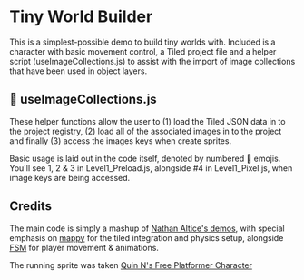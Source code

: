# Tiny World Builder

This is a simplest-possible demo to build tiny worlds with. Included is a character with basic movement control, a Tiled project file and a helper script (useImageCollections.js) to assist with the import of image collections that have been used in object layers.

##  🌺 useImageCollections.js

These helper functions allow the user to (1) load the Tiled JSON data in to the project registry, (2) load all of the associated images in to the project and finally (3) access the images keys when create sprites.

Basic usage is laid out in the code itself, denoted by numbered 🌺 emojis. You'll see 1, 2 & 3 in Level1_Preload.js, alongside #4 in Level1_Pixel.js, when image keys are being accessed. 

## Credits
The main code is simply a mashup of [Nathan Altice's demos](https://github.com/nathanaltice), with special emphasis on [mappy](https://github.com/nathanaltice/Mappy) for the tiled integration and physics setup, alongside [FSM]( https://github.com/nathanaltice/FSM) for player movement & animations.

The running sprite was taken [Quin N's Free Platformer Character](https://quin-n.itch.io/free-platformer-character)


